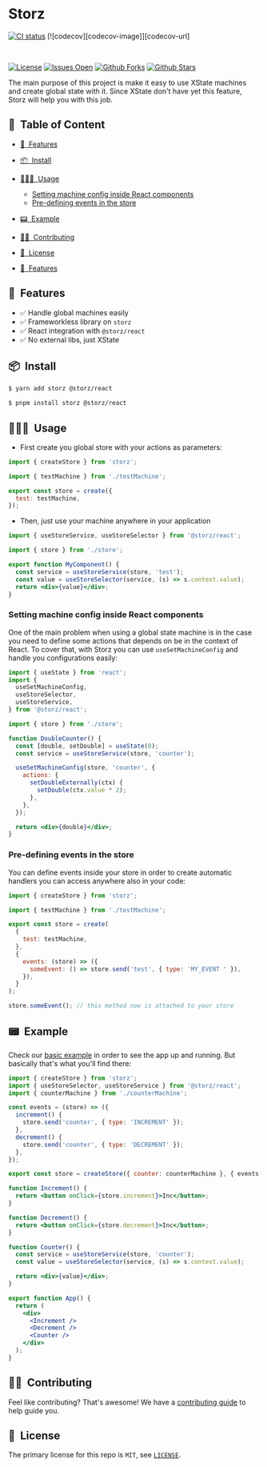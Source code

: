 <h1>Storz</h1>

[![CI status][github-action-image]][github-action-url]
[![codecov][codecov-image]][codecov-url]

[github-action-image]: https://github.com/pedronauck/storz/workflows/%E2%9C%85%20test/badge.svg
[github-action-url]: https://github.com/pedronauck/storz/actions?query=workflow%3A%22%E2%9C%85+test%22

<br>

[![License](https://img.shields.io/github/license/pedronauck/storz)](https://github.com/pedronauck/storz)
[![Issues Open](https://img.shields.io/github/issues/pedronauck/storz)](https://github.com/pedronauck/storz)
[![Github Forks](https://img.shields.io/github/forks/pedronauck/storz)](https://github.com/pedronauck/storz)
[![Github Stars](https://img.shields.io/github/stars/pedronauck/storz)](https://github.com/pedronauck/storz)

The main purpose of this project is make it easy to use XState machines and create global state with it. Since XState don't have yet this feature, Storz will help you with this job.

<h2>📝&nbsp; Table of Content</h2>

- [🚀&nbsp; Features](#-features)
- [📦&nbsp; Install](#-install)
- [🧑🏻‍💻&nbsp; Usage](#-usage)
  - [Setting machine config inside React components](#setting-machine-config-inside-react-components)
  - [Pre-defining events in the store](#pre-defining-events-in-the-store)
- [📟&nbsp; Example](#-example)
- [💪🏻&nbsp; Contributing](#-contributing)
- [📜&nbsp; License](#-license)

- [🚀&nbsp; Features](#-features)

## 🚀&nbsp; Features

- ✅ Handle global machines easily
- ✅ Frameworkless library on `storz`
- ✅ React integration with `@storz/react`
- ✅ No external libs, just XState

## 📦&nbsp; Install

```bash
$ yarn add storz @storz/react
```

```bash
$ pnpm install storz @storz/react
```

## 🧑🏻‍💻&nbsp; Usage

- First create you global store with your actions as parameters:

```jsx
import { createStore } from 'storz';

import { testMachine } from './testMachine';

export const store = create({
  test: testMachine,
});
```

- Then, just use your machine anywhere in your application

```jsx
import { useStoreService, useStoreSelector } from '@storz/react';

import { store } from './store';

export function MyComponent() {
  const service = useStoreService(store, 'test');
  const value = useStoreSelector(service, (s) => s.context.value);
  return <div>{value}</div>;
}
```

### Setting machine config inside React components

One of the main problem when using a global state machine is in the case you need to define some actions that depends on be in the context of React. To cover that, with Storz you can use `useSetMachineConfig` and handle you configurations easily:

```jsx
import { useState } from 'react';
import {
  useSetMachineConfig,
  useStoreSelector,
  useStoreService,
} from '@storz/react';

import { store } from './store';

function DoubleCounter() {
  const [double, setDouble] = useState(0);
  const service = useStoreService(store, 'counter');

  useSetMachineConfig(store, 'counter', {
    actions: {
      setDoubleExternally(ctx) {
        setDouble(ctx.value * 2);
      },
    },
  });

  return <div>{double}</div>;
}
```

### Pre-defining events in the store

You can define events inside your store in order to create automatic handlers you can access anywhere also in your code:

```jsx
import { createStore } from 'storz';

import { testMachine } from './testMachine';

export const store = create(
  {
    test: testMachine,
  },
  {
    events: (store) => ({
      someEvent: () => store.send('test', { type: 'MY_EVENT ' }),
    }),
  }
);

store.someEvent(); // this method now is attached to your store
```

## 📟&nbsp; Example

Check our [basic example](./examples/basic) in order to see the app up and running.
But basically that's what you'll find there:

```jsx
import { createStore } from 'storz';
import { useStoreSelector, useStoreService } from '@storz/react';
import { counterMachine } from './counterMachine';

const events = (store) => ({
  increment() {
    store.send('counter', { type: 'INCREMENT' });
  },
  decrement() {
    store.send('counter', { type: 'DECREMENT' });
  },
});

export const store = createStore({ counter: counterMachine }, { events });

function Increment() {
  return <button onClick={store.increment}>Inc</button>;
}

function Decrement() {
  return <button onClick={store.decrement}>Inc</button>;
}

function Counter() {
  const service = useStoreService(store, 'counter');
  const value = useStoreSelector(service, (s) => s.context.value);

  return <div>{value}</div>;
}

export function App() {
  return (
    <div>
      <Increment />
      <Decrement />
      <Counter />
    </div>
  );
}
```

## 💪🏻&nbsp; Contributing

Feel like contributing? That's awesome! We have a [contributing guide](./CONTRIBUTING.md) to help guide you.

## 📜&nbsp; License

The primary license for this repo is `MIT`, see [`LICENSE`](./LICENSE).
